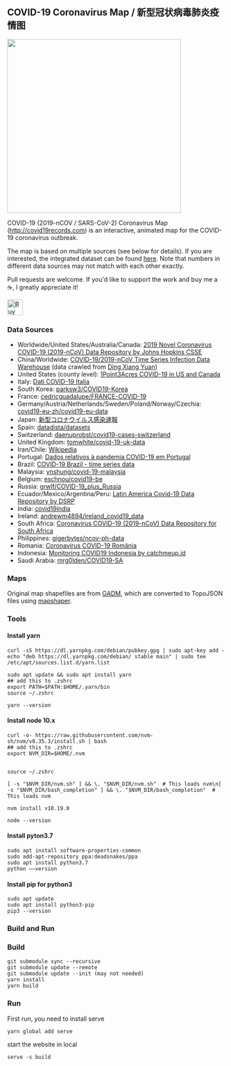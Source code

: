 ## COVID-19 Coronavirus Map / 新型冠状病毒肺炎疫情图

<img src="https://raw.githubusercontent.com/anjuspace/covid19/master/public/cover.png" width="400" />

COVID-19 (2019-nCOV / SARS-CoV-2) Coronavirus Map (http://covid19records.com) is an interactive, animated map for the COVID-19 coronavirus outbreak.

The map is based on multiple sources (see below for details). If you are interested, the integrated dataset can be found [here](https://github.com/anjuspace/covid19/blob/master/public/data/all.json). Note that numbers in different data sources may not match with each other exactly.

Pull requests are welcome. If you'd like to support the work and buy me a ☕, I greatly appreciate it!

<a href='https://ko-fi.com/B0B01J3N3' target='_blank'><img height='36' style='border:0px;height:36px;' src='https://az743702.vo.msecnd.net/cdn/kofi1.png?v=2' border='0' alt='Buy Me a Coffee at ko-fi.com' /></a>

### Data Sources
- Worldwide/United States/Australia/Canada: [2019 Novel Coronavirus COVID-19 (2019-nCoV) Data Repository by Johns Hopkins CSSE](https://github.com/CSSEGISandData/COVID-19)
- China/Worldwide: [COVID-19/2019-nCoV Time Series Infection Data Warehouse](https://github.com/BlankerL/DXY-COVID-19-Data) (data crawled from [Ding Xiang Yuan](https://ncov.dxy.cn/ncovh5/view/pneumonia))
- United States (county level): [1Point3Acres COVID-19 in US and Canada](https://coronavirus.1point3acres.com/en)
- Italy: [Dati COVID-19 Italia](https://github.com/pcm-dpc/COVID-19)
- South Korea: [parksw3/COVID19-Korea](https://github.com/parksw3/COVID19-Korea)
- France: [cedricguadalupe/FRANCE-COVID-19](https://github.com/cedricguadalupe/FRANCE-COVID-19)
- Germany/Austria/Netherlands/Sweden/Poland/Norway/Czechia: [covid19-eu-zh/covid19-eu-data](https://github.com/covid19-eu-zh/covid19-eu-data)
- Japan: [新型コロナウイルス感染速報](https://github.com/swsoyee/2019-ncov-japan)
- Spain: [datadista/datasets](https://github.com/datadista/datasets)
- Switzerland: [daenuprobst/covid19-cases-switzerland](https://github.com/daenuprobst/covid19-cases-switzerland)
- United Kingdom: [tomwhite/covid-19-uk-data](https://github.com/tomwhite/covid-19-uk-data)
- Iran/Chile: [Wikipedia](https://en.wikipedia.org/wiki/Template:2019%E2%80%9320_coronavirus_pandemic_data)
- Portugal: [Dados relativos à pandemia COVID-19 em Portugal](https://github.com/dssg-pt/covid19pt-data)
- Brazil: [COVID-19 Brazil - time series data](https://github.com/elhenrico/covid19-Brazil-timeseries)
- Malaysia: [ynshung/covid-19-malaysia](https://github.com/ynshung/covid-19-malaysia)
- Belgium: [eschnou/covid19-be](https://github.com/eschnou/covid19-be)
- Russia: [grwlf/COVID-19_plus_Russia](https://github.com/grwlf/COVID-19_plus_Russia)
- Ecuador/Mexico/Argentina/Peru: [Latin America Covid-19 Data Repository by DSRP](https://github.com/DataScienceResearchPeru/covid-19_latinoamerica)
- India: [covid19india](https://github.com/covid19india/covid19india-react)
- Ireland: [andrewm4894/ireland_covid19_data](https://github.com/andrewm4894/ireland_covid19_data)
- South Africa: [Coronavirus COVID-19 (2019-nCoV) Data Repository for South Africa](https://github.com/dsfsi/covid19za)
- Philippines: [gigerbytes/ncov-ph-data](https://github.com/gigerbytes/ncov-ph-data)
- Romania: [Coronavirus COVID-19 România](https://covid19.geo-spatial.org/)
- Indonesia: [Monitoring COVID19 Indonesia by catchmeup.id](https://docs.google.com/spreadsheets/d/1sgiz8x71QyIVJZQguYtG9n6xBEKdM4fXuDs_d8zKOmY/htmlview#)
- Saudi Arabia: [mrg0lden/COVID19-SA](https://github.com/mrg0lden/COVID19-SA)

### Maps
Original map shapefiles are from [GADM](https://gadm.org/), which are converted to TopoJSON files using [mapshaper](https://github.com/mbloch/mapshaper).

### Tools
#### Install yarn

```
curl -sS https://dl.yarnpkg.com/debian/pubkey.gpg | sudo apt-key add -
echo "deb https://dl.yarnpkg.com/debian/ stable main" | sudo tee /etc/apt/sources.list.d/yarn.list

sudo apt update && sudo apt install yarn
## add this to .zshrc
export PATH=$PATH:$HOME/.yarn/bin
source ~/.zshrc

yarn --version
```
#### Install node 10.x
```
curl -o- https://raw.githubusercontent.com/nvm-sh/nvm/v0.35.3/install.sh | bash
## add this to .zshrc
export NVM_DIR=$HOME/.nvm


source ~/.zshrc

[ -s "$NVM_DIR/nvm.sh" ] && \. "$NVM_DIR/nvm.sh"  # This loads nvm\n[ -s "$NVM_DIR/bash_completion" ] && \. "$NVM_DIR/bash_completion"  # This loads nvm

nvm install v10.19.0

node --version

```
#### Install pyton3.7
```
sudo apt install software-properties-common
sudo add-apt-repository ppa:deadsnakes/ppa
sudo apt install python3.7
python ––version
```
#### Install pip for python3

```
sudo apt update
sudo apt install python3-pip
pip3 --version
```



### Build and Run

### Build
```
git submodule sync --recursive
git submodule update --remote
git submodule update --init (may not needed)
yarn install
yarn build
```
### Run
First run, you need to install serve

```
yarn global add serve
```

start the website in local

```
serve -s build
```

